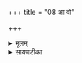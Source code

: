 +++
title = "08 आ वो"

+++
<details><summary>मूलम्</summary>

आ वो॑ यन्तूदवा॒हासो॑ अ॒द्य ।  
वृष्टि॒य्ँये विश्वे॑ म॒रुतो॑ जु॒नन्ति॑ ।  
अ॒यय्ँ यो अ॒ग्निर्म॑रुत॒स्समि॑द्धः ।  
ए॒तञ्जु॑षध्वङ्कवयो युवानः ॥20॥  

</details>

<details><summary>सायणटीका</summary>

8अष्टमीमाह - हे मरुतः! ये विश्वे सर्वे मेधा दृष्टिं जुनन्ति जवेन त्वरया प्रेरयन्ति वो युष्मत्संबन्धिन उदवाहास उदकवाहिनो मेघा अद्यास्मिन्कर्मण्यायन्त्वागच्छन्तु ॥ कवयः! सर्वज्ञाः युवानः! नित्यतरुणाः! मरुतः! यूयं योऽग्निरिह समिद्धस्तमेतं जुषध्वं वृष्ट्यर्थं सेवध्वम् ॥ 'अग्निर्वा इतो वृष्टिमुदीरयति मरुतस्सृष्टान्न यन्ति' इति ब्राह्मणम् ॥॥


</details>

